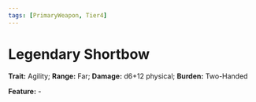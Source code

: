 ```yaml
---
tags: [PrimaryWeapon, Tier4]
---
```

# Legendary Shortbow

**Trait:** Agility; **Range:** Far; **Damage:** d6+12 physical; **Burden:** Two-Handed

**Feature:** -
